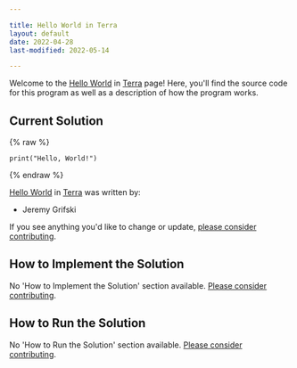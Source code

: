 ```yaml
---

title: Hello World in Terra
layout: default
date: 2022-04-28
last-modified: 2022-05-14

---
```


Welcome to the [Hello World](https://sampleprograms.io/projects/hello-world) in [Terra](https://sampleprograms.io/languages/terra) page! Here, you'll find the source code for this program as well as a description of how the program works.

## Current Solution

{% raw %}

```terra
print("Hello, World!")
```

{% endraw %}

[Hello World](https://sampleprograms.io/projects/hello-world) in [Terra](https://sampleprograms.io/languages/terra) was written by:

- Jeremy Grifski

If you see anything you'd like to change or update, [please consider contributing](https://github.com/TheRenegadeCoder/sample-programs).

## How to Implement the Solution

No 'How to Implement the Solution' section available. [Please consider contributing](https://github.com/TheRenegadeCoder/sample-programs-website).

## How to Run the Solution

No 'How to Run the Solution' section available. [Please consider contributing](https://github.com/TheRenegadeCoder/sample-programs-website).